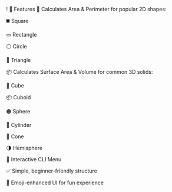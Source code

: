 !
🔧 Features
📏 Calculates Area & Perimeter for popular 2D shapes:

◼️ Square

▭ Rectangle

⚪ Circle

🔺 Triangle

📦 Calculates Surface Area & Volume for common 3D solids:

🧊 Cube

📦 Cuboid

🟠 Sphere

🧯 Cylinder

🍦 Cone

🌗 Hemisphere

🤖 Interactive CLI Menu

✅ Simple, beginner-friendly structure

🎉 Emoji-enhanced UI for fun experience

